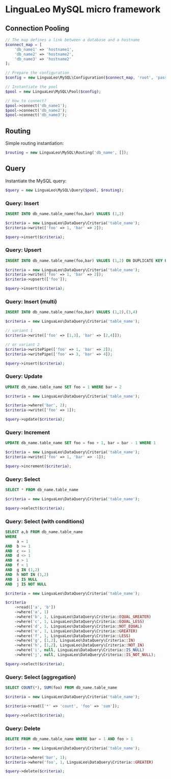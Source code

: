 # LinguaLeo MySQL micro framework

## Connection Pooling

```php
// The map defines a link between a database and a hostname
$connect_map = [
    'db_name1' => 'hostname1',
    'db_name2' => 'hostname2',
    'db_name3' => 'hostname2'
];

// Prepare the configuration
$config = new LinguaLeo\MySQL\Configuration($connect_map, 'root', 'passwd');

// Instantiate the pool
$pool = new LinguaLeo\MySQL\Pool($config);

// How to connect?
$pool->connect('db_name1');
$pool->connect('db_name2');
$pool->connect('db_name3');
```

## Routing

Simple routing instantiation:

```php
$routing = new LinguaLeo\MySQL\Routing('db_name', []);
```

## Query

Instantiate the MySQL query:

```php
$query = new LinguaLeo\MySQL\Query($pool, $routing);
```

### Query: Insert

```sql
INSERT INTO db_name.table_name(foo,bar) VALUES (1,2)
```

```php
$criteria = new LinguaLeo\DataQuery\Criteria('table_name');
$criteria->write(['foo' => 1, 'bar' => 2]);

$query->insert($criteria);
```

### Query: Upsert

```sql
INSERT INTO db_name.table_name(foo,bar) VALUES (1,2) ON DUPLICATE KEY UPDATE foo = VALUES(foo)
```

```php
$criteria = new LinguaLeo\DataQuery\Criteria('table_name');
$criteria->write(['foo' => 1, 'bar' => 2]);
$criteria->upsert(['foo']);

$query->insert($criteria);
```

### Query: Insert (multi)

```sql
INSERT INTO db_name.table_name(foo,bar) VALUES (1,2),(3,4)
```

```php
$criteria = new LinguaLeo\DataQuery\Criteria('table_name');

// variant 1
$criteria->write(['foo' => [1,3], 'bar' => [2,4]]);

// or variant 2
$criteria->writePipe(['foo' => 1, 'bar' => 2]);
$criteria->writePipe(['foo' => 3, 'bar' => 4]);

$query->insert($criteria);
```

### Query: Update

```sql
UPDATE db_name.table_name SET foo = 1 WHERE bar = 2
```

```php
$criteria = new LinguaLeo\DataQuery\Criteria('table_name');

$criteria->where('bar', 2);
$criteria->write(['foo' => 1]);

$query->update($criteria);
```

### Query: Increment

```sql
UPDATE db_name.table_name SET foo = foo + 1, bar = bar - 1 WHERE 1
```

```php
$criteria = new LinguaLeo\DataQuery\Criteria('table_name');
$criteria->write(['foo' => 1, 'bar' => -1]);

$query->increment($criteria);
```

### Query: Select

```sql
SELECT * FROM db_name.table_name
```

```php
$criteria = new LinguaLeo\DataQuery\Criteria('table_name');

$query->select($criteria);
```

### Query: Select (with conditions)

```sql
SELECT a,b FROM db_name.table_name
WHERE
     a = 1
AND  b >= 1
AND  c <= 1
AND  d <> 1
AND  e > 1
AND  f < 1
AND  g IN (1,2)
AND  h NOT IN (1,2)
AND  i IS NULL
AND  j IS NOT NULL
```

```php
$criteria = new LinguaLeo\DataQuery\Criteria('table_name');

$criteria
    ->read(['a', 'b'])
    ->where('a', 1)
    ->where('b', 1, LinguaLeo\DataQuery\Criteria::EQUAL_GREATER)
    ->where('c', 1, LinguaLeo\DataQuery\Criteria::EQUAL_LESS)
    ->where('d', 1, LinguaLeo\DataQuery\Criteria::NOT_EQUAL)
    ->where('e', 1, LinguaLeo\DataQuery\Criteria::GREATER)
    ->where('f', 1, LinguaLeo\DataQuery\Criteria::LESS)
    ->where('g', [1,2], LinguaLeo\DataQuery\Criteria::IN)
    ->where('h', [1,2], LinguaLeo\DataQuery\Criteria::NOT_IN)
    ->where('i', null, LinguaLeo\DataQuery\Criteria::IS_NULL)
    ->where('j', null, LinguaLeo\DataQuery\Criteria::IS_NOT_NULL);

$query->select($criteria);
```

### Query: Select (aggregation)

```sql
SELECT COUNT(*), SUM(foo) FROM db_name.table_name
```

```php
$criteria = new LinguaLeo\DataQuery\Criteria('table_name');

$criteria->read(['*' => 'count', 'foo' => 'sum']);

$query->select($criteria);
```

### Query: Delete

```sql
DELETE FROM db_name.table_name WHERE bar = 1 AND foo > 1
```

```php
$criteria = new LinguaLeo\DataQuery\Criteria('table_name');

$criteria->where('bar', 1);
$criteria->where('foo', 1, LinguaLeo\DataQuery\Criteria::GREATER)

$query->delete($criteria);
```